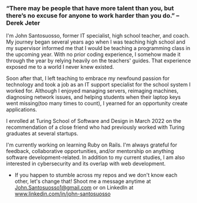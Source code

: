 ### “There may be people that have more talent than you, but there’s no excuse for anyone to work harder than you do.” – Derek Jeter

I'm John Santosuosso, former IT specialist, high school teacher, and coach. My journey began several years ago when I was teaching high school and my supervisor informed me that I would be teaching a programming class in the upcoming year. With no prior coding experience, I somehow made it through the year by relying heavily on the teachers' guides. That experience exposed me to a world I never knew existed.

Soon after that, I left teaching to embrace my newfound passion for technology and took a job as an IT support specialist for the school system I worked for. Although I enjoyed managing servers, reimaging machines, diagnosing network issues, and helping students when their laptop keys went missing(too many times to count), I yearned for an opportunity create applications.

I enrolled at Turing School of Software and Design in March 2022 on the recommendation of a close friend who had previously worked with Turing graduates at several startups.

I'm currently working on learning Ruby on Rails. I'm always grateful for feedback, collaborative opportunities, and/or mentorship on anything software development-related.  In addition to my current studies, I am also interested in cybersecurity and its overlap with web development.

* If you happen to stumble across my repos and we don't know each other, let's change that!  Shoot me a message anytime at John.Santosuosso1@gmail.com or on LinkedIn at www.linkedin.com/in/john-santosuosso
